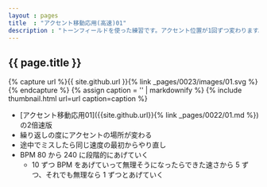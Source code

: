 ```yaml
---
layout : pages
title  : "アクセント移動応用(高速)01"
description : "トーンフィールドを使った練習です。アクセント位置が1回ずつ変わります。8分音符でもリズムよくきれいに鳴らせるように練習しましょう。"
---
```


## {{ page.title }}

{% capture url %}{{ site.github.url }}{% link _pages/0023/images/01.svg %}{% endcapture %}
{% assign caption = '' | markdownify %}
{% include thumbnail.html url=url caption=caption %}

* [アクセント移動応用01]({{site.github.url}}{% link _pages/0022/01.md %})の2倍速版
* 繰り返しの度にアクセントの場所が変わる
* 途中でミスしたら同じ速度の最初からやり直し
* BPM 80 から 240 に段階的にあげていく
  * 10 ずつ BPM をあげていって無理そうになったらできた速さから 5 ずつ、それでも無理なら 1 ずつとあげていく
